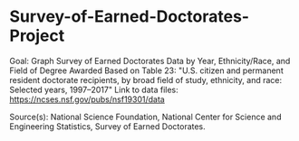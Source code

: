 # Survey-of-Earned-Doctorates-Project
Goal: Graph Survey of Earned Doctorates Data by Year, Ethnicity/Race, and Field of Degree Awarded
Based on Table 23: "U.S. citizen and permanent resident doctorate recipients, by broad field of study, ethnicity, and race: Selected years, 1997–2017"
Link to data files: https://ncses.nsf.gov/pubs/nsf19301/data

Source(s):
National Science Foundation, National Center for Science and Engineering Statistics, Survey of Earned Doctorates.

